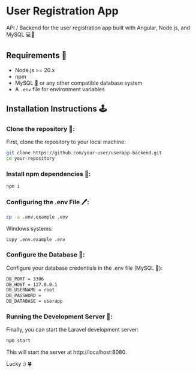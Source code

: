 # User Registration App

API / Backend for the user registration app built with Angular, Node.js, and MySQL 💻🔐

## Requirements 📖

- Node.js >= 20.x
- npm
- MySQL 🐬 or any other compatible database system
- A `.env` file for environment variables

## Installation Instructions 🕹

### Clone the repository 🗿:

First, clone the repository to your local machine:
```bash
git clone https://github.com/your-user/userapp-backend.git
cd your-repository
```

### Install npm dependencies 🗿:
```bash
npm i
```
### Configuring the .env File 🖊:
```bash
cp -a .env.example .env
```
Windows systems:
```bash
copy .env.example .env
```

### Configure the Database 📖:
Configure your database credentials in the .env file (MySQL 🐬):
```bash
DB_PORT = 3306
DB_HOST = 127.0.0.1
DB_USERNAME = root 
DB_PASSWORD =  
DB_DATABASE = userapp
```

### Running the Development Server 🧯:
Finally, you can start the Laravel development server:
```bash
npm start
```
This will start the server at http://localhost:8080.

Lucky :) 🍀

